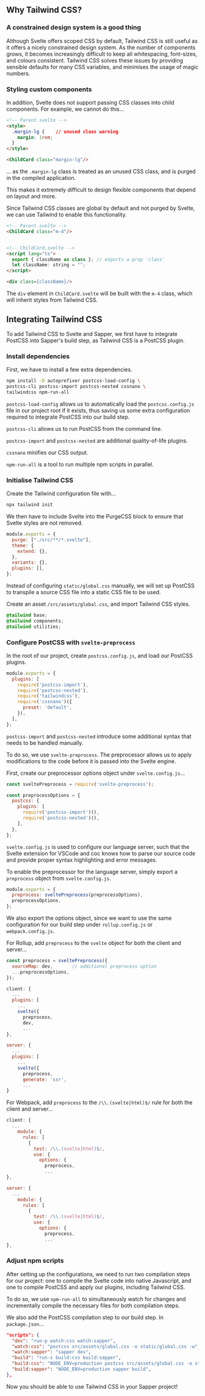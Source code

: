 ## Why Tailwind CSS?

### A constrained design system is a good thing

Although Svelte offers scoped CSS by default, Tailwind CSS is still useful as it offers a nicely constrained design system. As the number of components grows, it becomes increasingly difficult to keep all whitespacing, font-sizes, and colours consistent. Tailwind CSS solves these issues by providing sensible defaults for many CSS variables, and minimises the usage of magic numbers.

### Styling custom components

In addition, Svelte does not support passing CSS classes into child components. For example, we cannot do this...

```html
<!-- Parent.svelte -->
<style>
  .margin-lg {    // unused class warning
    margin: 1rem;
  }
</style>

<ChildCard class="margin-lg"/>
```

... as the `.margin-lg` class is treated as an unused CSS class, and is purged in the compiled application.

This makes it extremely difficult to design flexible components that depend on layout and more.

Since Tailwind CSS classes are global by default and not purged by Svelte, we can use Tailwind to enable this functionality.

```html
<!-- Parent.svelte -->
<ChildCard class="m-4"/>


<!-- ChildCard.svelte -->
<script lang="ts">
  export { className as class }; // exports a prop 'class'
  let className: string = "";
</script>

<div class={className}/>
```

The `div` element in `ChildCard.svelte` will be built with the `m-4` class, which will inherit styles from Tailwind CSS.

## Integrating Tailwind CSS

To add Tailwind CSS to Svelte and Sapper, we first have to integrate PostCSS into Sapper's build step, as Tailwind CSS is a PostCSS plugin.

### Install dependencies

First, we have to install a few extra dependencies.

```bash
npm install -D autoprefixer postcss-load-config \
postcss-cli postcss-import postcss-nested cssnano \
tailwindcss npm-run-all
```

`postcss-load-config` allows us to automatically load the `postcss.config.js` file in our project root if it exists, thus saving us some extra configuration required to integrate PostCSS into our build step.

`postcss-cli` allows us to run PostCSS from the command line.

`postcss-import` and `postcss-nested` are additional quality-of-life plugins.

`cssnano` minifies our CSS output.

`npm-run-all` is a tool to run multiple npm scripts in parallel.

### Initialise Tailwind CSS

Create the Tailwind configuration file with...

```bash
npx tailwind init
```

We then have to include Svelte into the PurgeCSS block to ensure that Svelte styles are not removed.

```javascript
module.exports = {
  purge: ["./src/**/*.svelte"],
  theme: {
    extend: {},
  },
  variants: {},
  plugins: [],
};
```

Instead of configuring `static/global.css` manually, we will set up PostCSS to transpile a source CSS file into a static CSS file to be used.

Create an asset `/src/assets/global.css`, and import Tailwind CSS styles.

```css
@tailwind base;
@tailwind components;
@tailwind utilities;
```

### Configure PostCSS with `svelte-preprocess`

In the root of our project, create `postcss.config.js`, and load our PostCSS plugins.

```javascript
module.exports = {
  plugins: [
    require('postcss-import'),
    require('postcss-nested'),
    require('tailwindcss'),
    require('cssnano')({
      preset: 'default',
    }),
  ],
};
```

`postcss-import` and `postcss-nested` introduce some additional syntax that needs to be handled manually.

To do so, we use `svelte-preprocess`. The preprocessor allows us to apply modifications to the code before it is passed into the Svelte engine.

First, create our preprocessor options object under `svelte.config.js`...

```javascript
const sveltePreprocess = require('svelte-preprocess');

const preprocessOptions = {
  postcss: {
    plugins: [
      require('postcss-import')(),
      require('postcss-nested')(),
    ],
  },
};
```

`svelte.config.js` is used to configure our language server, such that the Svelte extension for VSCode and coc knows how to parse our source code and provide proper syntax highlighting and error messages.

To enable the preprocessor for the language server, simply export  a `preprocess` object from `svelte.config.js`.

```javascript
module.exports = {
  preprocess: sveltePreprocess(preprocessOptions),
  preprocessOptions,
};
```

We also export the options object, since we want to use the same configuration for our build step under `rollup.config.js` or `webpack.config.js`.

For Rollup, add `preprocess` to the `svelte` object for both the client and server...

```javascript
const preprocess = sveltePreprocess({
  sourceMap: dev,       // additional preprocess option
  ...preprocessOptions,
});

client: {
  ...
  plugins: [
    ...
    svelte({
      preprocess,
      dev,
      ...
},

server: {
  ...
  plugins: [
    ...
    svelte({
      preprocess,
      generate: 'ssr',
      ...
}
```

For Webpack, add `preprocess` to the `/\\.(svelte|html)$/` rule for both the client and server...

```javascript
client: {
  ...
    module: {
      rules: [
        {
          test: /\\.(svelte|html)$/,
          use: {
            options: {
              preprocess,
              ...
},

server: {
  ...
    module: {
      rules: [
        {
          test: /\\.(svelte|html)$/,
          use: {
            options: {
              preprocess,
              ...
},
```

### Adjust npm scripts

After setting up the configurations, we need to run two compilation steps for our project: one to compile the Svelte code into native Javascript, and one to compile PostCSS and apply our plugins, including Tailwind CSS.

To do so, we use `npm-run-all` to simultaneously watch for changes and incrementally compile the necessary files for both compilation steps.

We also add the PostCSS compilation step to our build step. In `package.json`...

```json
"scripts": {
  "dev": "run-p watch:css watch:sapper",
  "watch:css": "postcss src/assets/global.css -o static/global.css -w",
  "watch:sapper": "sapper dev",
  "build": "run-s build:css build:sapper",
  "build:css": "NODE_ENV=production postcss src/assets/global.css -o static/global.css",
  "build:sapper": "NODE_ENV=production sapper build",
},
```

Now you should be able to use Tailwind CSS in your Sapper project!
